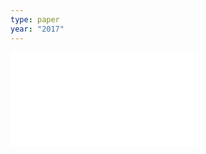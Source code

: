 ```yaml
---
type: paper
year: "2017"
---
```

![](../../../../meri-public/garden/64c652ea924ff17cf7ebf9d9c00d315f.pdf)